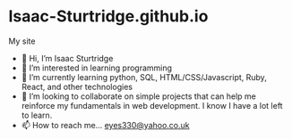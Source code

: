 # Isaac-Sturtridge.github.io
My site

- 👋 Hi, I’m Isaac Sturtridge
- 👀 I’m interested in learning programming
- 🌱 I’m currently learning python, SQL, HTML/CSS/Javascript, Ruby, React, and other technologies
- 💞️ I’m looking to collaborate on simple projects that can help me reinforce my fundamentals in web development. I know I have a lot left to learn.
- 📫 How to reach me... eyes330@yahoo.co.uk
